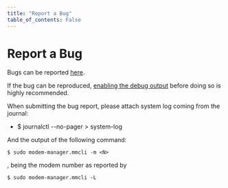 ```yaml
---
title: "Report a Bug"
table_of_contents: False
---
```


# Report a Bug

Bugs can be reported [here](https://bugs.launchpad.net/snappy-hwe-snaps/+filebug).

If the bug can be reproduced, [enabling the debug
output](reference/snap-configuration/debug.md) before doing so is
highly recommended.

When submitting the bug report, please attach system log coming from the journal:

 * $ journalctl --no-pager > system-log

And the output of the following command:

```text
$ sudo modem-manager.mmcli -m <N>
```

, being <N> the modem number as reported by

```text
$ sudo modem-manager.mmcli -L
```
